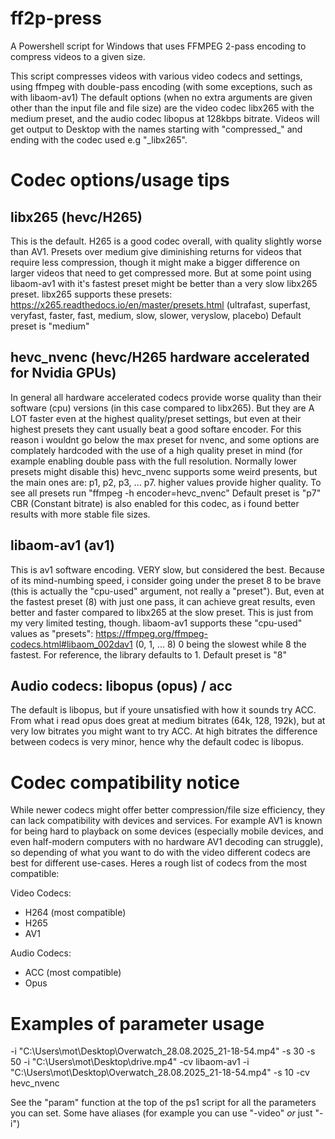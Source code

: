 # ff2p-press
A Powershell script for Windows that uses FFMPEG 2-pass encoding to compress videos to a given size.

This script compresses videos with various video codecs and settings, using ffmpeg with double-pass encoding (with some exceptions, such as with libaom-av1)
The default options (when no extra arguments are given other than the input file and file size) are the video codec libx265 with the medium preset, and the audio codec libopus at 128kbps bitrate.
Videos will get output to Desktop with the names starting with "compressed_" and ending with the codec used e.g "_libx265".

# Codec options/usage tips

## libx265 (hevc/H265)
This is the default. H265 is a good codec overall, with quality slightly worse than AV1. Presets over medium give diminishing returns for videos that require less compression, though it might make a bigger difference on larger videos that need to get compressed more. But at some point using libaom-av1 with it's fastest preset might be better than a very slow libx265 preset.
libx265 supports these presets: https://x265.readthedocs.io/en/master/presets.html (ultrafast, superfast, veryfast, faster, fast, medium, slow, slower, veryslow, placebo)
Default preset is "medium"

## hevc_nvenc (hevc/H265 hardware accelerated for Nvidia GPUs)
In general all hardware accelerated codecs provide worse quality than their software (cpu) versions (in this case compared to libx265). But they are A LOT faster even at the highest quality/preset settings, but even at their highest presets they cant usually beat a good softare encoder. 
For this reason i wouldnt go below the max preset for nvenc, and some options are complately hardcoded with the use of a high quality preset in mind (for example enabling double pass with the full resolution. Normally lower presets might disable this)
hevc_nvenc supports some weird presents, but the main ones are: p1, p2, p3, ... p7. higher values provide higher quality. To see all presets run "ffmpeg -h encoder=hevc_nvenc"
Default preset is "p7"
CBR (Constant bitrate) is also enabled for this codec, as i found better results with more stable file sizes.

## libaom-av1 (av1)
This is av1 software encoding. VERY slow, but considered the best. Because of its mind-numbing speed, i consider going under the preset 8 to be brave (this is actually the "cpu-used" argument, not really a "preset").
But, even at the fastest preset (8) with just one pass, it can achieve great results, even better and faster compared to libx265 at the slow preset. This is just from my very limited testing, though.
libaom-av1 supports these "cpu-used" values as "presets": https://ffmpeg.org/ffmpeg-codecs.html#libaom_002dav1 (0, 1, ... 8) 0 being the slowest while 8 the fastest. For reference, the library defaults to 1.
Default preset is "8"

## Audio codecs: libopus (opus) / acc
The default is libopus, but if youre unsatisfied with how it sounds try ACC. From what i read opus does great at medium bitrates (64k, 128, 192k), but at very low bitrates you might want to try ACC. At high bitrates the difference between codecs is very minor, hence why the default codec is libopus.

# Codec compatibility notice

While newer codecs might offer better compression/file size efficiency, they can lack compatibility with devices and services. For example AV1 is known for being hard to playback on some devices (especially mobile devices, and even half-modern computers with no hardware AV1 decoding can struggle), so depending of what you want to do with the video different codecs are best for different use-cases. Heres a rough list of codecs from the most compatible:

Video Codecs:
- H264 (most compatible)
- H265
- AV1

Audio Codecs:
- ACC (most compatible)
- Opus

# Examples of parameter usage 
-i "C:\Users\mot\Desktop\Overwatch_28.08.2025_21-18-54.mp4" -s 30
-s 50 -i "C:\Users\mot\Desktop\drive.mp4" -cv libaom-av1
-i "C:\Users\mot\Desktop\Overwatch_28.08.2025_21-18-54.mp4" -s 10 -cv hevc_nvenc

See the "param" function at the top of the ps1 script for all the parameters you can set. Some have aliases (for example you can use "-video" _or_ just "-i")